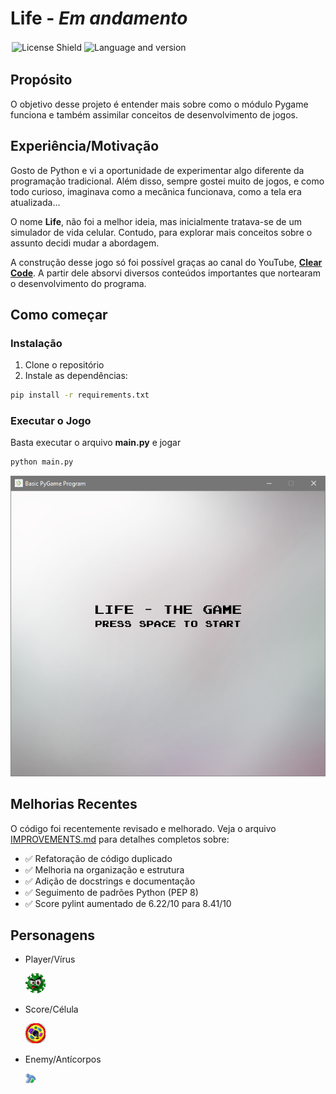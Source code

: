 # Life - _Em andamento_

<div style="display:flex; flex-wrap:wrap">
  <img src="https://img.shields.io/badge/license-MIT-green?style=flat" alt="License Shield" style="padding:2px">
  <img src="https://img.shields.io/badge/python-v.310-blue?style=flat&logo=" alt="Language and version" style="padding:2px">
</div>

## Propósito

O objetivo desse projeto é entender mais sobre como o módulo Pygame funciona e também assimilar conceitos de desenvolvimento de jogos.


## Experiência/Motivação

Gosto de Python e vi a oportunidade de experimentar algo diferente da programação tradicional. Além disso, sempre gostei muito de jogos, e como todo curioso, imaginava como a mecânica funcionava, como a tela era atualizada...

O nome **Life**, não foi a melhor ideia, mas inicialmente tratava-se de um simulador de vida celular. Contudo, para explorar mais conceitos sobre o assunto decidi mudar a abordagem.

A construção desse jogo só foi possível graças ao canal do YouTube, **[Clear Code](https://www.youtube.com/@ClearCode 'Clear Code')**. A partir dele absorvi diversos conteúdos importantes que nortearam o desenvolvimento do programa.

## Como começar

### Instalação

1. Clone o repositório
2. Instale as dependências:
```bash
pip install -r requirements.txt
```

### Executar o Jogo

Basta executar o arquivo **main.py** e jogar

```bash
python main.py
```

![Imagem Tela Introdução](screenshots/001.png 'Tela Introdução')

## Melhorias Recentes

O código foi recentemente revisado e melhorado. Veja o arquivo [IMPROVEMENTS.md](IMPROVEMENTS.md) para detalhes completos sobre:

- ✅ Refatoração de código duplicado
- ✅ Melhoria na organização e estrutura
- ✅ Adição de docstrings e documentação
- ✅ Seguimento de padrões Python (PEP 8)
- ✅ Score pylint aumentado de 6.22/10 para 8.41/10

## Personagens

* Player/Vírus

  ![Vírus](images/Virus_1.png 'Vírus')

* Score/Célula

  ![Célula](images/Cell_1.png 'Célula')

* Enemy/Antícorpos

  ![Antícorpo](images/Antibody.png 'Antícorpo')
